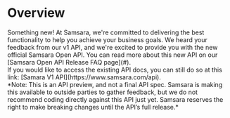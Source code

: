 # Overview

<n class="info">
<nh>Something new!</nh>
<nb>
At Samsara, we're committed to delivering the best functionality to help you achieve your business goals. We heard your feedback from our v1 API, and we're excited to provide you with the new official Samsara Open API. You can read more about this new API on our [Samsara Open API Release FAQ page](#).<br>
If you would like to access the existing API docs, you can still do so at this link: [Samara V1 API](https://www.samsara.com/api).<br>
*Note: This is an API preview, and not a final API spec. Samsara is making this available to outside parties to gather feedback, but we do not recommend coding directly against this API just yet. Samsara reserves the right to make breaking changes until the API’s full release.*
</nb>
</n>